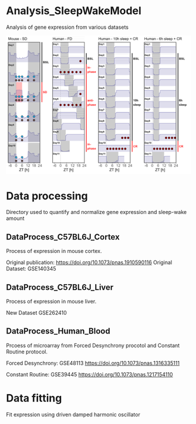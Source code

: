 # Analysis_SleepWakeModel

Analysis of gene expression from various datasets

![Datasets](Figures/Datasets.png)

# Data processing

Directory used to quantify and normalize gene expression and sleep-wake amount

## DataProcess_C57BL6J_Cortex

Process of expression in mouse cortex. 

Original publication: https://doi.org/10.1073/pnas.1910590116
Original Dataset: GSE140345 

## DataProcess_C57BL6J_Liver

Process of expression in mouse liver.

New Dataset GSE262410

## DataProcess_Human_Blood

Prcoess of microarray from Forced Desynchrony procotol and Constant Routine protocol.

Forced Desynchrony: GSE48113 https://doi.org/10.1073/pnas.1316335111

Constant Routine: GSE39445 https://doi.org/10.1073/pnas.1217154110

# Data fitting

Fit expression using driven damped harmonic oscillator

## 